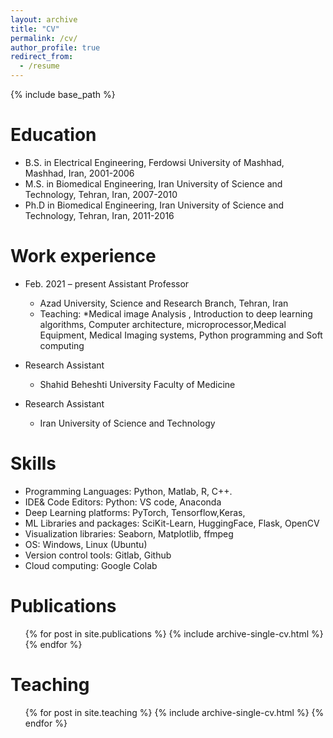 ```yaml
---
layout: archive
title: "CV"
permalink: /cv/
author_profile: true
redirect_from:
  - /resume
---
```


{% include base_path %}

Education
======
* B.S. in Electrical Engineering, Ferdowsi University of Mashhad, Mashhad, Iran, 2001-2006
* M.S. in Biomedical Engineering, Iran University of Science and Technology, Tehran, Iran, 2007-2010
* Ph.D in Biomedical Engineering, Iran University of Science and Technology, Tehran, Iran, 2011-2016

Work experience
======
* Feb. 2021 – present                 Assistant Professor
  * Azad University, Science and Research Branch, Tehran, Iran
   * Teaching: 
      *Medical image Analysis , Introduction to deep learning algorithms, Computer architecture, microprocessor,Medical Equipment, Medical Imaging systems, Python programming and Soft computing


* Research Assistant
  * Shahid Beheshti University Faculty of Medicine 

* Research Assistant
  * Iran University of Science and Technology
  
Skills
======
*	Programming Languages: Python, Matlab, R, C++.
*	IDE& Code Editors: Python: VS code, Anaconda
*	Deep Learning platforms: PyTorch, Tensorflow,Keras,
* ML Libraries and packages: SciKit-Learn, HuggingFace, Flask, OpenCV
*	Visualization libraries: Seaborn, Matplotlib, ffmpeg
*	OS: Windows, Linux (Ubuntu)
*	Version control tools: Gitlab, Github
*	Cloud computing: Google Colab


Publications
======
  <ul>{% for post in site.publications %}
    {% include archive-single-cv.html %}
  {% endfor %}</ul>
  
  
Teaching
======
  <ul>{% for post in site.teaching %}
    {% include archive-single-cv.html %}
  {% endfor %}</ul>
  

